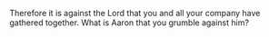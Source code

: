 Therefore it is against the Lord that you and all your company have gathered together. What is Aaron that you grumble against him?
